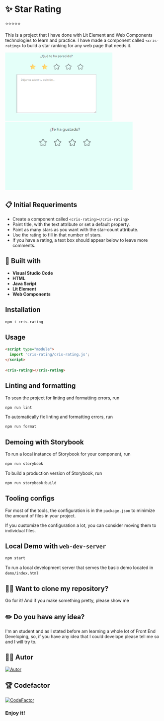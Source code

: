 # ✨ Star Rating

:star::star::star::star::star:

This is a project that I have done with Lit Element and Web Components technologies to learn and practice. I have made a component called ```<cris-rating>``` to build a star ranking for any web page that needs it.

<img src="./src/images/Captura.PNG" width="345"/> <img src="./src/images/Captura1.PNG" width="410"/>

## 📋 Initial Requeriments

- Create a component called ```<cris-rating></cris-rating>```
- Paint title, with the text attribute or set a default property.
- Paint as many stars as you want with the star-count attribute.
- Use the rating to fill in that number of stars.
- If you have a rating, a text box should appear below to leave more comments.

## 🔨 Built with 

- **Visual Studio Code**
- **HTML**
- **Java Script** 
- **Lit Element**
- **Web Components**

## Installation

```bash
npm i cris-rating
```

## Usage

```html
<script type="module">
  import 'cris-rating/cris-rating.js';
</script>

<cris-rating></cris-rating>
```

## Linting and formatting

To scan the project for linting and formatting errors, run

```bash
npm run lint
```

To automatically fix linting and formatting errors, run

```bash
npm run format
```

## Demoing with Storybook

To run a local instance of Storybook for your component, run

```bash
npm run storybook
```

To build a production version of Storybook, run

```bash
npm run storybook:build
```


## Tooling configs

For most of the tools, the configuration is in the `package.json` to minimize the amount of files in your project.

If you customize the configuration a lot, you can consider moving them to individual files.

## Local Demo with `web-dev-server`

```bash
npm start
```

To run a local development server that serves the basic demo located in `demo/index.html`

## 🐑🐑 Want to clone my repository?

Go for it! And if you make something pretty, please show me
  
## ✏️ Do you have any idea? 

I'm an student and as I stated before am learning a whole lot of Front End Developing, so, if  you have any idea that I could develope please tell me so and I will try to.

## 🙍‍♀️ Autor

[![Autor](https://img.shields.io/badge/-%20Cristina%20Rodriguez%20-%20pink?logo=github&labelColor=grey&color=rgb(240%2C%2093%2C%20215))](https://github.com/crisrodriguezgar)

## 🏆 Codefactor

[![CodeFactor](https://www.codefactor.io/repository/github/crisrodriguezgar/star-rating/badge/main)](https://www.codefactor.io/repository/github/crisrodriguezgar/star-rating/overview/main)

### Enjoy it!
